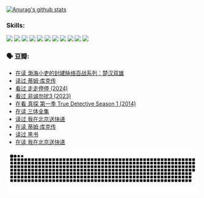 
[![Anurag's github stats](https://github-readme-stats.vercel.app/api?username=w940853815)](https://github.com/anuraghazra/github-readme-stats)

### Skills:

<code><img height="32" src="https://cdn.jsdelivr.net/npm/simple-icons@v5/icons/python.svg"></code>
<code><img height="32" src="https://cdn.jsdelivr.net/npm/simple-icons@v5/icons/javascript.svg"></code>
<code><img height="32" src="https://cdn.jsdelivr.net/npm/simple-icons@v5/icons/django.svg"></code>
<code><img height="32" src="https://cdn.jsdelivr.net/npm/simple-icons@v5/icons/flask.svg"></code>
<code><img height="32" src="https://cdn.jsdelivr.net/npm/simple-icons@v5/icons/vuetify.svg"></code>
<code><img height="32" src="https://cdn.jsdelivr.net/npm/simple-icons@v5/icons/git.svg"></code>
<code><img height="32" src="https://cdn.jsdelivr.net/npm/simple-icons@v5/icons/docker.svg"></code>
<code><img height="32" src="https://cdn.jsdelivr.net/npm/simple-icons@v5/icons/postgresql.svg"></code>
<code><img height="32" src="https://cdn.jsdelivr.net/npm/simple-icons@v5/icons/elasticsearch.svg"></code>
<code><img height="32" src="https://cdn.jsdelivr.net/npm/simple-icons@v5/icons/macos.svg"></code>
<code><img height="32" src="https://cdn.jsdelivr.net/npm/simple-icons@v5/icons/linux.svg"></code>

### 🗣 豆瓣:

<!-- DOUBAN-ACTIVITIES:START -->
- [在读 渤海小吏的封建脉络百战系列：楚汉双雄](https://www.douban.com/people/136069238/status/4700950146/?_i=25488037)
- [读过 蒂姆·库克传](https://www.douban.com/people/136069238/status/4700949869/?_i=25488037)
- [看过 走走停停‎ (2024)](https://www.douban.com/people/136069238/status/4684430230/?_i=25488037)
- [看过 非诚勿扰3‎ (2023)](https://www.douban.com/people/136069238/status/4676324100/?_i=25488037)
- [在看 真探 第一季 True Detective Season 1‎ (2014)](https://www.douban.com/people/136069238/status/4673382852/?_i=25488037)
- [在读 三体全集](https://www.douban.com/people/136069238/status/4672842521/?_i=25488037)
- [读过 我在北京送快递](https://www.douban.com/people/136069238/status/4672842036/?_i=25488037)
- [在读 蒂姆·库克传](https://www.douban.com/people/136069238/status/4663517053/?_i=25488037)
- [读过 黑书](https://www.douban.com/people/136069238/status/4663516022/?_i=25488037)
- [在读 我在北京送快递](https://www.douban.com/people/136069238/status/4658098365/?_i=25488037)
<!-- DOUBAN-ACTIVITIES:END -->


![Snake animation](https://raw.githubusercontent.com/w940853815/w940853815/output/github-contribution-grid-snake.svg)

<!--
**w940853815/w940853815** is a ✨ _special_ ✨ repository because its `README.md` (this file) appears on your GitHub profile.

Here are some ideas to get you started:

- 🔭 I’m currently working on ...
- 🌱 I’m currently learning ...
- 👯 I’m looking to collaborate on ...
- 🤔 I’m looking for help with ...
- 💬 Ask me about ...
- 📫 How to reach me: ...
- 😄 Pronouns: ...
- ⚡ Fun fact: ...
-->
